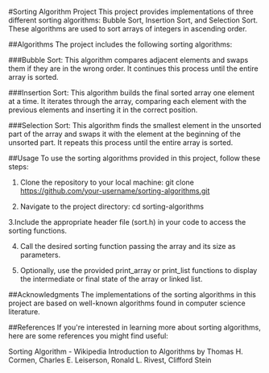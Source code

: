 #Sorting Algorithm Project
This project provides implementations of three different sorting algorithms: Bubble Sort, Insertion Sort, and Selection Sort. These algorithms are used to sort arrays of integers in ascending order.

##Algorithms
The project includes the following sorting algorithms:

###Bubble Sort:
This algorithm compares adjacent elements and swaps them if they are in the wrong order. It continues this process until the entire array is sorted.

###Insertion Sort:
This algorithm builds the final sorted array one element at a time. It iterates through the array, comparing each element with the previous elements and inserting it in the correct position.

###Selection Sort:
This algorithm finds the smallest element in the unsorted part of the array and swaps it with the element at the beginning of the unsorted part. It repeats this process until the entire array is sorted.

##Usage
To use the sorting algorithms provided in this project, follow these steps:

1. Clone the repository to your local machine:
git clone https://github.com/your-username/sorting-algorithms.git

2. Navigate to the project directory:
cd sorting-algorithms

3.Include the appropriate header file (sort.h) in your code to access the sorting functions.

4. Call the desired sorting function passing the array and its size as parameters.

5. Optionally, use the provided print_array or print_list functions to display the intermediate or final state of the array or linked list.

##Acknowledgments
The implementations of the sorting algorithms in this project are based on well-known algorithms found in computer science literature.

##References
If you're interested in learning more about sorting algorithms, here are some references you might find useful:

Sorting Algorithm - Wikipedia
Introduction to Algorithms by Thomas H. Cormen, Charles E. Leiserson, Ronald L. Rivest, Clifford Stein


